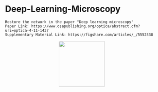 # Deep-Learning-Microscopy
    Restore the network in the paper "Deep learning microscopy"
    Paper Link: https://www.osapublishing.org/optica/abstract.cfm?uri=optica-4-11-1437
    Supplementary Material Link: https://figshare.com/articles/_/5552338

<div align=center><img width="150" height="150" src="http://github.com/bilibilistar/Deep-Learning-Microscopy/tree/master/readmeImages/network.png"/></div>
